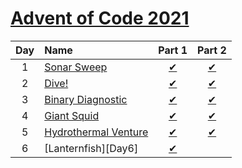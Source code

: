 [Advent of Code 2021](https://adventofcode.com/2021)
====================================================

|Day  |Name                         |Part 1                         |Part 2                         |
|:---:|:----------------------------|:-----------------------------:|:-----------------------------:|
|1    |[Sonar Sweep][Day1]          |[&#10004;](./Day1/part1.dart)  |[&#10004;](./Day1/part2.dart)  |
|2    |[Dive!][Day2]                |[&#10004;](./Day2/part1.dart)  |[&#10004;](./Day2/part2.dart)  |
|3    |[Binary Diagnostic][Day3]    |[&#10004;](./Day3/part1.dart)  |[&#10004;](./Day3/part2.dart)  |
|4    |[Giant Squid][Day4]          |[&#10004;](./Day4/part1.dart)  |[&#10004;](./Day4/part2.dart)  |
|5    |[Hydrothermal Venture][Day5] |[&#10004;](./Day5/part1.dart)  |[&#10004;](./Day5/part2.dart)  |
|6    |[Lanternfish][Day6]          |[&#10004;](./Day6/part1.dart)  |                               |

[Day1]: https://adventofcode.com/2021/day/1
[Day2]: https://adventofcode.com/2021/day/2
[Day3]: https://adventofcode.com/2021/day/3
[Day4]: https://adventofcode.com/2021/day/4
[Day5]: https://adventofcode.com/2021/day/5
[Day5]: https://adventofcode.com/2021/day/6
